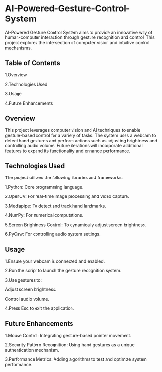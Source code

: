 # AI-Powered-Gesture-Control-System
AI-Powered Gesture Control System aims to provide an innovative way of human-computer interaction through gesture recognition and control. This project explores the intersection of computer vision and intuitive control mechanisms.

Table of Contents
-----------------

1.Overview

2.Technologies Used

3.Usage

4.Future Enhancements

Overview
--------
This project leverages computer vision and AI techniques to enable gesture-based control for a variety of tasks. The system uses a webcam to detect hand gestures and perform actions such as adjusting brightness and controlling audio volume. Future iterations will incorporate additional features to expand its functionality and enhance performance.

Technologies Used
-----------------
The project utilizes the following libraries and frameworks:

1.Python: Core programming language.

2.OpenCV: For real-time image processing and video capture.

3.Mediapipe: To detect and track hand landmarks.

4.NumPy: For numerical computations.

5.Screen Brightness Control: To dynamically adjust screen brightness.

6.PyCaw: For controlling audio system settings.

Usage
-----
1.Ensure your webcam is connected and enabled.

2.Run the script to launch the gesture recognition system.

3.Use gestures to:

  Adjust screen brightness.
  
  Control audio volume.
  
4.Press Esc to exit the application.

Future Enhancements
-------------------
1.Mouse Control: Integrating gesture-based pointer movement.

2.Security Pattern Recognition: Using hand gestures as a unique authentication mechanism.

3.Performance Metrics: Adding algorithms to test and optimize system performance.
